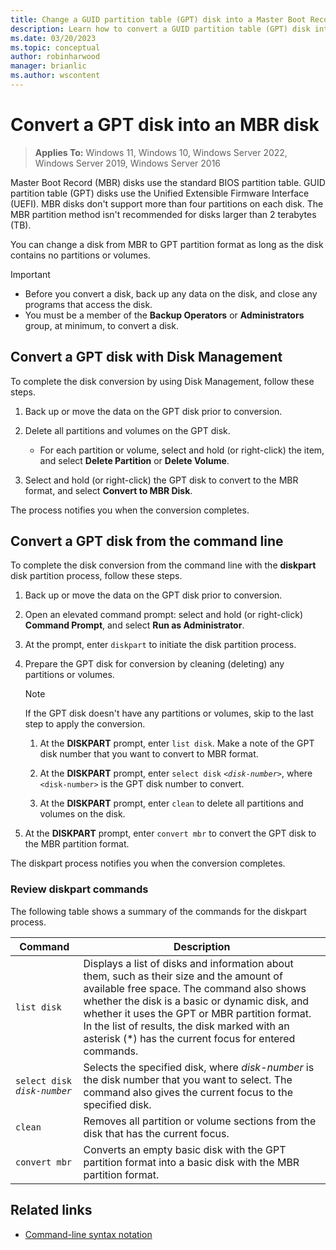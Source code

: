 ```yaml
---
title: Change a GUID partition table (GPT) disk into a Master Boot Record (MBR) disk
description: Learn how to convert a GUID partition table (GPT) disk into a Master Boot Record (MBR) partition disk by using Windows or the command line.
ms.date: 03/20/2023
ms.topic: conceptual
author: robinharwood
manager: brianlic
ms.author: wscontent
---
```

# Convert a GPT disk into an MBR disk

> **Applies To:** Windows 11, Windows 10, Windows Server 2022, Windows Server 2019, Windows Server 2016

Master Boot Record (MBR) disks use the standard BIOS partition table. GUID partition table (GPT) disks use the Unified Extensible Firmware Interface (UEFI). MBR disks don't support more than four partitions on each disk. The MBR partition method isn't recommended for disks larger than 2 terabytes (TB).

You can change a disk from MBR to GPT partition format as long as the disk contains no partitions or volumes.

> [!IMPORTANT]
> - Before you convert a disk, back up any data on the disk, and close any programs that access the disk.
> - You must be a member of the **Backup Operators** or **Administrators** group, at minimum, to convert a disk.

## Convert a GPT disk with Disk Management

To complete the disk conversion by using Disk Management, follow these steps.

1. Back up or move the data on the GPT disk prior to conversion.

1. Delete all partitions and volumes on the GPT disk.

   - For each partition or volume, select and hold (or right-click) the item, and select **Delete Partition** or **Delete Volume**.

1. Select and hold (or right-click) the GPT disk to convert to the MBR format, and select **Convert to MBR Disk**.

The process notifies you when the conversion completes.

## Convert a GPT disk from the command line

To complete the disk conversion from the command line with the **diskpart** disk partition process, follow these steps.

1. Back up or move the data on the GPT disk prior to conversion.

1. Open an elevated command prompt: select and hold (or right-click) **Command Prompt**, and select **Run as Administrator**.

1. At the prompt, enter `diskpart` to initiate the disk partition process.

1. Prepare the GPT disk for conversion by cleaning (deleting) any partitions or volumes.

   > [!NOTE]
   > If the GPT disk doesn't have any partitions or volumes, skip to the last step to apply the conversion.

   1. At the **DISKPART** prompt, enter `list disk`. Make a note of the GPT disk number that you want to convert to MBR format.

   1. At the **DISKPART** prompt, enter `select disk` _`<disk-number>`_, where `<disk-number>` is the GPT disk number to convert.

   1. At the **DISKPART** prompt, enter `clean` to delete all partitions and volumes on the disk.

1. At the **DISKPART** prompt, enter `convert mbr` to convert the GPT disk to the MBR partition format.

The diskpart process notifies you when the conversion completes.

### Review diskpart commands

The following table shows a summary of the commands for the diskpart process.

| Command | Description |
| --- | --- |
| `list disk` | Displays a list of disks and information about them, such as their size and the amount of available free space. The command also shows whether the disk is a basic or dynamic disk, and whether it uses the GPT or MBR partition format. In the list of results, the disk marked with an asterisk (*) has the current focus for entered commands. |
| `select disk` _`disk-number`_ | Selects the specified disk, where *disk-number* is the disk number that you want to select. The command also gives the current focus to the specified disk. |
| `clean` | Removes all partition or volume sections from the disk that has the current focus. |
| `convert mbr` | Converts an empty basic disk with the GPT partition format into a basic disk with the MBR partition format. |

## Related links

- [Command-line syntax notation](/previous-versions/orphan-topics/ws.11/cc742449(v=ws.11))
